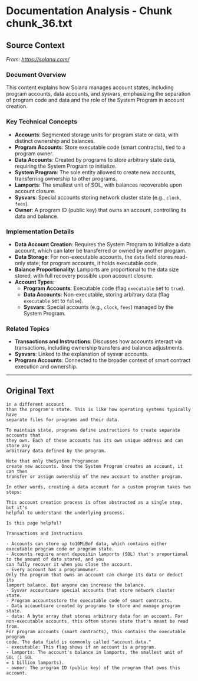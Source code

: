 # Documentation Analysis - Chunk chunk_36.txt

## Source Context
*From: https://solana.com/*

### Document Overview  
This content explains how Solana manages account states, including program accounts, data accounts, and sysvars, emphasizing the separation of program code and data and the role of the System Program in account creation.  

### Key Technical Concepts  
- **Accounts**: Segmented storage units for program state or data, with distinct ownership and balances.  
- **Program Accounts**: Store executable code (smart contracts), tied to a program owner.  
- **Data Accounts**: Created by programs to store arbitrary state data, requiring the System Program to initialize.  
- **System Program**: The sole entity allowed to create new accounts, transferring ownership to other programs.  
- **Lamports**: The smallest unit of SOL, with balances recoverable upon account closure.  
- **Sysvars**: Special accounts storing network cluster state (e.g., `clock`, `fees`).  
- **Owner**: A program ID (public key) that owns an account, controlling its data and balance.  

### Implementation Details  
- **Data Account Creation**: Requires the System Program to initialize a data account, which can later be transferred or owned by another program.  
- **Data Storage**: For non-executable accounts, the `data` field stores read-only state; for program accounts, it holds executable code.  
- **Balance Proportionality**: Lamports are proportional to the data size stored, with full recovery possible upon account closure.  
- **Account Types**:  
  - **Program Accounts**: Executable code (flag `executable` set to `true`).  
  - **Data Accounts**: Non-executable, storing arbitrary data (flag `executable` set to `false`).  
  - **Sysvars**: Special accounts (e.g., `clock`, `fees`) managed by the System Program.  

### Related Topics  
- **Transactions and Instructions**: Discusses how accounts interact via transactions, including ownership transfers and balance adjustments.  
- **Sysvars**: Linked to the explanation of sysvar accounts.  
- **Program Accounts**: Connected to the broader context of smart contract execution and ownership.

---

## Original Text
```
in a different account
than the program's state. This is like how operating systems typically have
separate files for programs and their data.

To maintain state, programs define instructions to create separate accounts that
they own. Each of these accounts has its own unique address and can store any
arbitrary data defined by the program.

Note that only theSystem Programcan
create new accounts. Once the System Program creates an account, it can then
transfer or assign ownership of the new account to another program.

In other words, creating a data account for a custom program takes two steps:

This account creation process is often abstracted as a single step, but it's
helpful to understand the underlying process.

Is this page helpful?

Transactions and Instructions

- Accounts can store up to10MiBof data, which contains either executable program code or program state.
- Accounts require arent depositin lamports (SOL) that's proportional to the amount of data stored, and you
can fully recover it when you close the account.
- Every account has a programowner.
Only the program that owns an account can change its data or deduct its
lamport balance. But anyone can increase the balance.
- Sysvar accountsare special accounts that store network cluster state.
- Program accountsstore the executable code of smart contracts.
- Data accountsare created by programs to store and manage program state.
- data: A byte array that stores arbitrary data for an account. For
non-executable accounts, this often stores state that's meant be read from.
For program accounts (smart contracts), this contains the executable program
code. The data field is commonly called "account data."
- executable: This flag shows if an account is a program.
- lamports: The account's balance in lamports, the smallest unit of SOL (1 SOL
= 1 billion lamports).
- owner: The program ID (public key) of the program that owns this account.
```